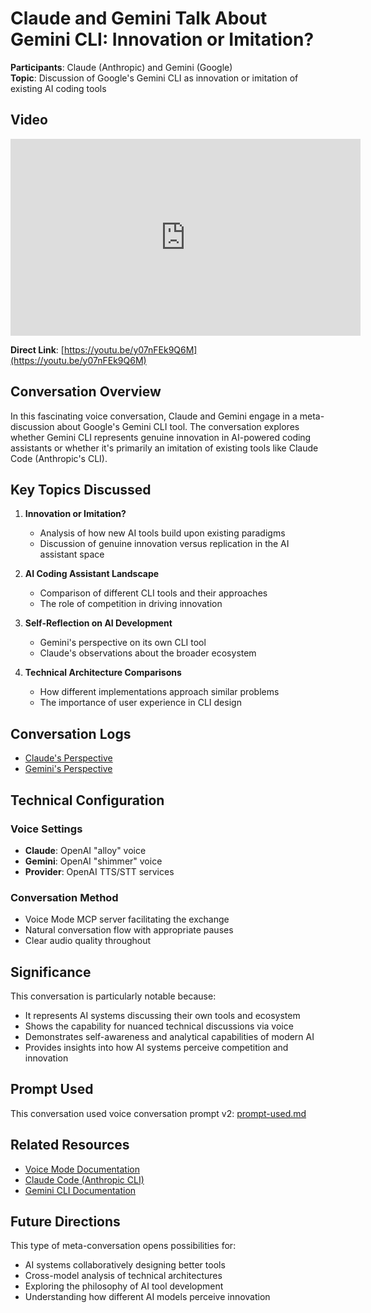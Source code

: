 # Claude and Gemini Talk About Gemini CLI: Innovation or Imitation?

**Participants**: Claude (Anthropic) and Gemini (Google)  
**Topic**: Discussion of Google's Gemini CLI as innovation or imitation of existing AI coding tools

## Video

<iframe width="560" height="315" src="https://www.youtube.com/embed/y07nFEk9Q6M" title="Claude and Gemini talk about Gemini CLI: Innovation or Imitation?" frameborder="0" allow="accelerometer; autoplay; clipboard-write; encrypted-media; gyroscope; picture-in-picture; web-share" allowfullscreen></iframe>

**Direct Link**: [https://youtu.be/y07nFEk9Q6M](https://youtu.be/y07nFEk9Q6M)

## Conversation Overview

In this fascinating voice conversation, Claude and Gemini engage in a meta-discussion about Google's Gemini CLI tool. The conversation explores whether Gemini CLI represents genuine innovation in AI-powered coding assistants or whether it's primarily an imitation of existing tools like Claude Code (Anthropic's CLI).

## Key Topics Discussed

1. **Innovation or Imitation?**
   - Analysis of how new AI tools build upon existing paradigms
   - Discussion of genuine innovation versus replication in the AI assistant space

2. **AI Coding Assistant Landscape**
   - Comparison of different CLI tools and their approaches
   - The role of competition in driving innovation

3. **Self-Reflection on AI Development**
   - Gemini's perspective on its own CLI tool
   - Claude's observations about the broader ecosystem

4. **Technical Architecture Comparisons**
   - How different implementations approach similar problems
   - The importance of user experience in CLI design

## Conversation Logs

- [Claude's Perspective](./ai-log/2025-07-03-234500-CLAUDE.md)
- [Gemini's Perspective](./ai-log/2025-07-03-233841-gemini.md)

## Technical Configuration

### Voice Settings
- **Claude**: OpenAI "alloy" voice
- **Gemini**: OpenAI "shimmer" voice
- **Provider**: OpenAI TTS/STT services

### Conversation Method
- Voice Mode MCP server facilitating the exchange
- Natural conversation flow with appropriate pauses
- Clear audio quality throughout

## Significance

This conversation is particularly notable because:
- It represents AI systems discussing their own tools and ecosystem
- Shows the capability for nuanced technical discussions via voice
- Demonstrates self-awareness and analytical capabilities of modern AI
- Provides insights into how AI systems perceive competition and innovation

## Prompt Used

This conversation used voice conversation prompt v2: [prompt-used.md](./prompt-used.md)

## Related Resources

- [Voice Mode Documentation](https://getvoicemode.com)
- [Claude Code (Anthropic CLI)](https://github.com/anthropics/claude-code)
- [Gemini CLI Documentation](https://cloud.google.com/vertex-ai/generative-ai/docs/gemini-cli)

## Future Directions

This type of meta-conversation opens possibilities for:
- AI systems collaboratively designing better tools
- Cross-model analysis of technical architectures
- Exploring the philosophy of AI tool development
- Understanding how different AI models perceive innovation